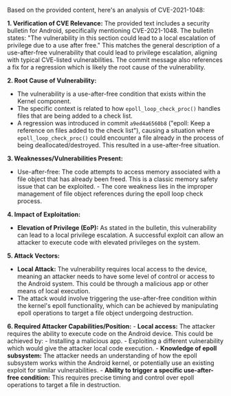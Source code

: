 Based on the provided content, here's an analysis of CVE-2021-1048:

**1. Verification of CVE Relevance:**
The provided text includes a security bulletin for Android, specifically mentioning CVE-2021-1048. The bulletin states: "The vulnerability in this section could lead to a local escalation of privilege due to a use after free." This matches the general description of a use-after-free vulnerability that could lead to privilege escalation, aligning with typical CVE-listed vulnerabilities. The commit message also references a fix for a regression which is likely the root cause of the vulnerability.

**2. Root Cause of Vulnerability:**
   - The vulnerability is a use-after-free condition that exists within the Kernel component.
   - The specific context is related to how `epoll_loop_check_proc()` handles files that are being added to a check list.
   - A regression was introduced in commit `a9ed4a6560b8` ("epoll: Keep a reference on files added to the check list"), causing a situation where `epoll_loop_check_proc()` could encounter a file already in the process of being deallocated/destroyed. This resulted in a use-after-free situation.

**3. Weaknesses/Vulnerabilities Present:**
   - Use-after-free: The code attempts to access memory associated with a file object that has already been freed. This is a classic memory safety issue that can be exploited.
    - The core weakness lies in the improper management of file object references during the epoll loop check process.

**4. Impact of Exploitation:**
   - **Elevation of Privilege (EoP):** As stated in the bulletin, this vulnerability can lead to a local privilege escalation. A successful exploit can allow an attacker to execute code with elevated privileges on the system.

**5. Attack Vectors:**
   - **Local Attack:** The vulnerability requires local access to the device, meaning an attacker needs to have some level of control or access to the Android system. This could be through a malicious app or other means of local execution.
   - The attack would involve triggering the use-after-free condition within the kernel's epoll functionality, which can be achieved by manipulating epoll operations to target a file object undergoing destruction.

**6. Required Attacker Capabilities/Position:**
    -  **Local access:** The attacker requires the ability to execute code on the Android device. This could be achieved by:
        - Installing a malicious app.
        - Exploiting a different vulnerability which would give the attacker local code execution.
    -  **Knowledge of epoll subsystem:** The attacker needs an understanding of how the epoll subsystem works within the Android kernel, or potentially use an existing exploit for similar vulnerabilities.
    -  **Ability to trigger a specific use-after-free condition:** This requires precise timing and control over epoll operations to target a file in destruction.